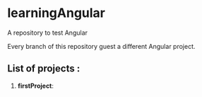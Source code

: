 # learningAngular

A repository to test Angular

Every branch of this repository guest a different Angular project.

## List of projects :

1. **firstProject**:
